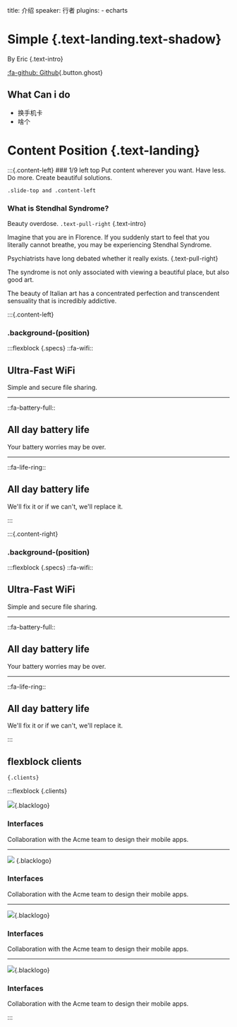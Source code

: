 title: 介绍
speaker: 行者
plugins:
    - echarts

<slide class="bg-black-blue aligncenter" image="https://source.unsplash.com/C1HhAQrbykQ/ .dark">

# Simple {.text-landing.text-shadow}

By Eric {.text-intro}

[:fa-github: Github](https://github.com/ksky521/nodeppt){.button.ghost}

<slide class="bg-black-blue aligncenter" image="https://source.unsplash.com/C1HhAQrbykQ/ .light">

## What Can i do

- 换手机卡
- 啥个

<slide class="aligncenter">

# Content Position {.text-landing}

<slide class="slide-top">
:::{.content-left}
### 1/9 left top
Put content wherever you want. Have less. Do more. Create beautiful solutions.

`.slide-top and .content-left`


<slide :class="size-50">

### **What is Stendhal Syndrome?**

Beauty overdose. `.text-pull-right` {.text-intro}

Imagine that you are in Florence. If you suddenly start to feel that you literally cannot breathe, you may be experiencing Stendhal Syndrome.

Psychiatrists have long debated whether it really exists. {.text-pull-right}

The syndrome is not only associated with viewing a beautiful place, but also good art.

The beauty of Italian art has a concentrated perfection and transcendent sensuality that is incredibly addictive.


<slide image="https://webslides.tv/static/images/iphone-hand.png .right-bottom">

:::{.content-left}
### .background-(position)

:::flexblock {.specs}
::fa-wifi::

## Ultra-Fast WiFi
Simple and secure file sharing.

---
::fa-battery-full::

## All day battery life
Your battery worries may be over.

---
::fa-life-ring::
## All day battery life
We'll fix it or if we can't, we'll replace it.

:::


:::{.content-right}
### .background-(position)

:::flexblock {.specs}
::fa-wifi::

## Ultra-Fast WiFi
Simple and secure file sharing.

---
::fa-battery-full::

## All day battery life
Your battery worries may be over.

---
::fa-life-ring::
## All day battery life
We'll fix it or if we can't, we'll replace it.

:::

<slide>

## flexblock clients

`{.clients}`

:::flexblock {.clients}

![](https://webslides.tv/static/images/logos/google.svg){.blacklogo}
### Interfaces
Collaboration with the Acme team to design their mobile apps.

---
![](https://webslides.tv/static/images/logos/microsoft.svg) {.blacklogo}

### Interfaces
Collaboration with the Acme team to design their mobile apps.

---
![](https://webslides.tv/static/images/logos/instagram.svg){.blacklogo}

### Interfaces
Collaboration with the Acme team to design their mobile apps.

---
![](https://webslides.tv/static/images/logos/netflix.svg){.blacklogo}


### Interfaces
Collaboration with the Acme team to design their mobile apps.

:::

